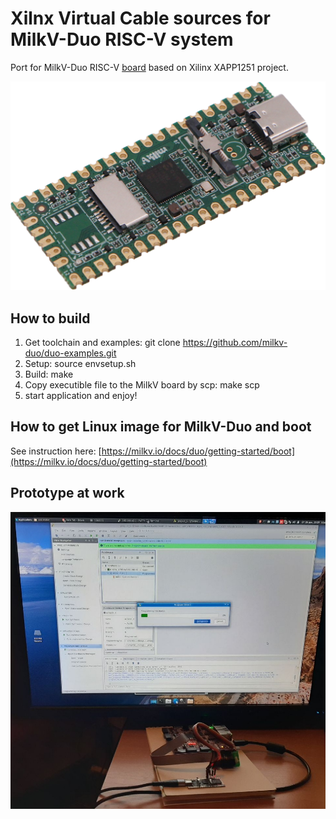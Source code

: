 # Xilnx Virtual Cable sources for MilkV-Duo RISC-V system

Port for MilkV-Duo RISC-V [board](https://milkv.io/duo) based on Xilinx XAPP1251 project.

![image.png](image.png)
## How to build

1. Get toolchain and examples: git clone https://github.com/milkv-duo/duo-examples.git
1. Setup: source envsetup.sh
1. Build: make
1. Copy executible file to the MilkV board by scp: make scp
1. start application and enjoy!
   
## How to get Linux image for MilkV-Duo and boot

See instruction here: [https://milkv.io/docs/duo/getting-started/boot](https://milkv.io/docs/duo/getting-started/boot)

## Prototype at work
![xvc2c.jpeg](xvc2c.jpeg)
